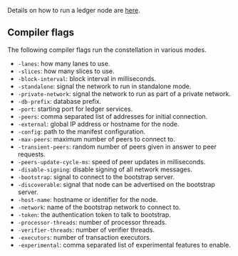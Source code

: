 Details on how to run a ledger node are <a href="../../getting-started/run-a-node/" target=_blank>here</a>.

## Compiler flags

The following compiler flags run the constellation in various modes.

* `-lanes`: how many lanes to use.
* `-slices`: how many slices to use.                   
* `-block-interval`: block interval in milliseconds.
* `-standalone`: signal the network to run in standalone mode.
* `-private-network`: signal the network to run as part of a private network.
* `-db-prefix`: database prefix.             
* `-port`: starting port for ledger services.
* `-peers`: comma separated list of addresses for initial connection.
* `-external`: global IP address or hostname for the node.
* `-config`: path to the manifest configuration.
* `-max-peers`: maximum number of peers to connect to.
* `-transient-peers`: random number of peers given in answer to peer requests.
* `-peers-update-cycle-ms`: speed of peer updates in milliseconds.
* `-disable-signing`: disable signing of all network messages.
* `-bootstrap`: signal to connect to the bootstrap server.
* `-discoverable`: signal that node can be advertised on the bootstrap server.
* `-host-name`: hostname or identifier for the node.
* `-network`: name of the bootstrap network to connect to.
* `-token`: the authentication token to talk to bootstrap.
* `-processor-threads`: number of processor threads.
* `-verifier-threads`: number of verifier threads.
* `-executors`: number of transaction executors.
* `-experimental`: comma separated list of experimental features to enable.


<br/>